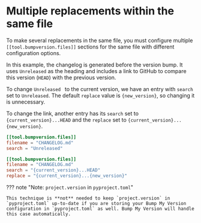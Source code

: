 # Multiple replacements within the same file

To make several replacements in the same file, you must configure multiple `[[tool.bumpversion.files]]` sections for the same file with different configuration options.

In this example, the changelog is generated before the version bump. It uses `Unreleased` as the heading and includes a link to GitHub to compare this version (`HEAD`) with the previous version.

To change `Unreleased ` to the current version, we have an entry with `search` set to `Unreleased`.  The default `replace` value is `{new_version}`, so changing it is unnecessary.

To change the link, another entry has its `search` set to `{current_version}...HEAD` and the `replace` set to `{current_version}...{new_version}`.

```toml
[[tool.bumpversion.files]]
filename = "CHANGELOG.md"
search = "Unreleased"

[[tool.bumpversion.files]]
filename = "CHANGELOG.md"
search = "{current_version}...HEAD"
replace = "{current_version}...{new_version}"
```

??? note "Note: `project.version` in `pyproject.toml`"

    This technique is **not** needed to keep `project.version` in `pyproject.toml` up-to-date if you are storing your Bump My Version configuration in `pyproject.toml` as well. Bump My Version will handle this case automatically.
